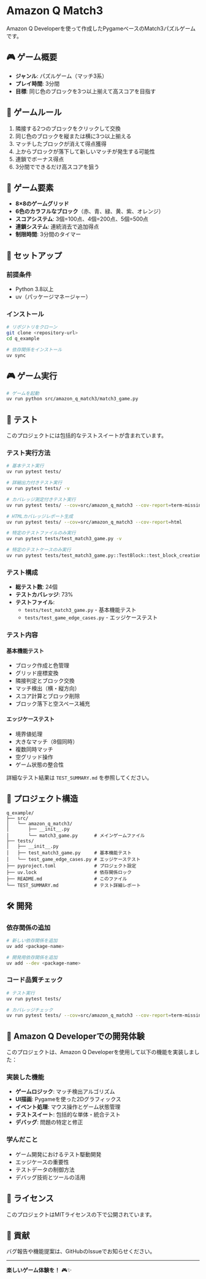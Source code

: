 # Amazon Q Match3

Amazon Q Developerを使って作成したPygameベースのMatch3パズルゲームです。

## 🎮 ゲーム概要

- **ジャンル**: パズルゲーム（マッチ3系）
- **プレイ時間**: 3分間
- **目標**: 同じ色のブロックを3つ以上揃えて高スコアを目指す

## 🎯 ゲームルール

1. 隣接する2つのブロックをクリックして交換
2. 同じ色のブロックを縦または横に3つ以上揃える
3. マッチしたブロックが消えて得点獲得
4. 上からブロックが落下して新しいマッチが発生する可能性
5. 連鎖でボーナス得点
6. 3分間でできるだけ高スコアを狙う

## 🎨 ゲーム要素

- **8×8のゲームグリッド**
- **6色のカラフルなブロック**（赤、青、緑、黄、紫、オレンジ）
- **スコアシステム**: 3個=100点、4個=200点、5個=500点
- **連鎖システム**: 連続消去で追加得点
- **制限時間**: 3分間のタイマー

## 🚀 セットアップ

### 前提条件
- Python 3.8以上
- uv（パッケージマネージャー）

### インストール

```bash
# リポジトリをクローン
git clone <repository-url>
cd q_example

# 依存関係をインストール
uv sync
```

## 🎮 ゲーム実行

```bash
# ゲームを起動
uv run python src/amazon_q_match3/match3_game.py
```

## 🧪 テスト

このプロジェクトには包括的なテストスイートが含まれています。

### テスト実行方法

```bash
# 基本テスト実行
uv run pytest tests/

# 詳細出力付きテスト実行
uv run pytest tests/ -v

# カバレッジ測定付きテスト実行
uv run pytest tests/ --cov=src/amazon_q_match3 --cov-report=term-missing

# HTMLカバレッジレポート生成
uv run pytest tests/ --cov=src/amazon_q_match3 --cov-report=html

# 特定のテストファイルのみ実行
uv run pytest tests/test_match3_game.py -v

# 特定のテストケースのみ実行
uv run pytest tests/test_match3_game.py::TestBlock::test_block_creation -v
```

### テスト構成

- **総テスト数**: 24個
- **テストカバレッジ**: 73%
- **テストファイル**:
  - `tests/test_match3_game.py` - 基本機能テスト
  - `tests/test_game_edge_cases.py` - エッジケーステスト

### テスト内容

#### 基本機能テスト
- ブロック作成と色管理
- グリッド座標変換
- 隣接判定とブロック交換
- マッチ検出（横・縦方向）
- スコア計算とブロック削除
- ブロック落下と空スペース補充

#### エッジケーステスト
- 境界値処理
- 大きなマッチ（8個同時）
- 複数同時マッチ
- 空グリッド操作
- ゲーム状態の整合性

詳細なテスト結果は `TEST_SUMMARY.md` を参照してください。

## 📁 プロジェクト構造

```
q_example/
├── src/
│   └── amazon_q_match3/
│       ├── __init__.py
│       └── match3_game.py      # メインゲームファイル
├── tests/
│   ├── __init__.py
│   ├── test_match3_game.py     # 基本機能テスト
│   └── test_game_edge_cases.py # エッジケーステスト
├── pyproject.toml              # プロジェクト設定
├── uv.lock                     # 依存関係ロック
├── README.md                   # このファイル
└── TEST_SUMMARY.md             # テスト詳細レポート
```

## 🛠️ 開発

### 依存関係の追加

```bash
# 新しい依存関係を追加
uv add <package-name>

# 開発用依存関係を追加
uv add --dev <package-name>
```

### コード品質チェック

```bash
# テスト実行
uv run pytest tests/

# カバレッジチェック
uv run pytest tests/ --cov=src/amazon_q_match3 --cov-report=term-missing
```

## 🎯 Amazon Q Developerでの開発体験

このプロジェクトは、Amazon Q Developerを使用して以下の機能を実装しました：

### 実装した機能
- **ゲームロジック**: マッチ検出アルゴリズム
- **UI描画**: Pygameを使った2Dグラフィックス
- **イベント処理**: マウス操作とゲーム状態管理
- **テストスイート**: 包括的な単体・統合テスト
- **デバッグ**: 問題の特定と修正

### 学んだこと
- ゲーム開発におけるテスト駆動開発
- エッジケースの重要性
- テストデータの制御方法
- デバッグ技術とツールの活用

## 📝 ライセンス

このプロジェクトはMITライセンスの下で公開されています。

## 🤝 貢献

バグ報告や機能提案は、GitHubのIssueでお知らせください。

---

**楽しいゲーム体験を！** 🎮✨
